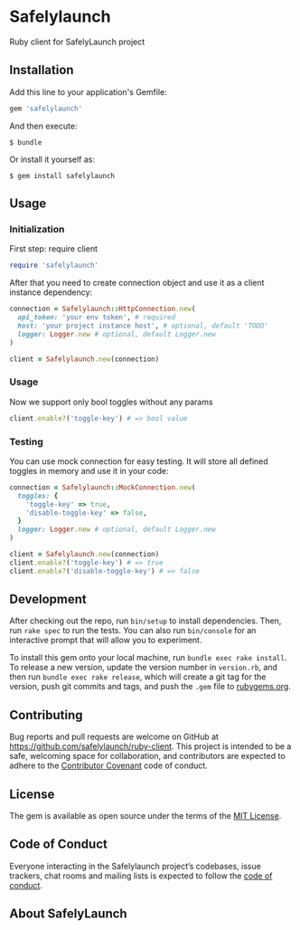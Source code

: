 # Safelylaunch

Ruby client for SafelyLaunch project

## Installation

Add this line to your application's Gemfile:

```ruby
gem 'safelylaunch'
```

And then execute:

    $ bundle

Or install it yourself as:

    $ gem install safelylaunch

## Usage

### Initialization
First step: require client

```ruby
require 'safelylaunch'
```

After that you need to create connection object and use it as a client instance dependency:

```ruby
connection = Safelylaunch::HttpConnection.new(
  api_token: 'your env token', # required
  host: 'your project instance host', # optional, default 'TODO'
  logger: Logger.new # optional, default Logger.new
)

client = Safelylaunch.new(connection)
```

### Usage
Now we support only bool toggles without any params

```ruby
client.enable?('toggle-key') # => bool value
```

### Testing
You can use mock connection for easy testing. It will store all defined toggles in memory and use it in your code:

```ruby
connection = Safelylaunch::MockConnection.new(
  toggles: {
    'toggle-key' => true,
    'disable-toggle-key' => false,
  }
  logger: Logger.new # optional, default Logger.new
)

client = Safelylaunch.new(connection)
client.enable?('toggle-key') # => true
client.enable?('disable-toggle-key') # => false
```

## Development

After checking out the repo, run `bin/setup` to install dependencies. Then, run `rake spec` to run the tests. You can also run `bin/console` for an interactive prompt that will allow you to experiment.

To install this gem onto your local machine, run `bundle exec rake install`. To release a new version, update the version number in `version.rb`, and then run `bundle exec rake release`, which will create a git tag for the version, push git commits and tags, and push the `.gem` file to [rubygems.org](https://rubygems.org).

## Contributing

Bug reports and pull requests are welcome on GitHub at https://github.com/safelylaunch/ruby-client. This project is intended to be a safe, welcoming space for collaboration, and contributors are expected to adhere to the [Contributor Covenant](http://contributor-covenant.org) code of conduct.

## License

The gem is available as open source under the terms of the [MIT License](https://opensource.org/licenses/MIT).

## Code of Conduct

Everyone interacting in the Safelylaunch project’s codebases, issue trackers, chat rooms and mailing lists is expected to follow the [code of conduct](https://github.com/safelylaunch/ruby-client/blob/master/CODE_OF_CONDUCT.md).

## About SafelyLaunch
